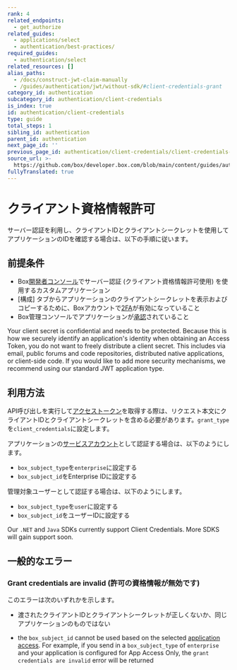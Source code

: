 ```yaml
---
rank: 4
related_endpoints:
  - get_authorize
related_guides:
  - applications/select
  - authentication/best-practices/
required_guides:
  - authentication/select
related_resources: []
alias_paths:
  - /docs/construct-jwt-claim-manually
  - /guides/authentication/jwt/without-sdk/#client-credentials-grant
category_id: authentication
subcategory_id: authentication/client-credentials
is_index: true
id: authentication/client-credentials
type: guide
total_steps: 1
sibling_id: authentication
parent_id: authentication
next_page_id: ''
previous_page_id: authentication/client-credentials/client-credentials-setup
source_url: >-
  https://github.com/box/developer.box.com/blob/main/content/guides/authentication/client-credentials/index.md
fullyTranslated: true
---
```

# クライアント資格情報許可

サーバー認証を利用し、クライアントIDとクライアントシークレットを使用してアプリケーションのIDを確認する場合は、以下の手順に従います。

## 前提条件

* Box[開発者コンソール][devconsole]でサーバー認証 (クライアント資格情報許可使用) を使用するカスタムアプリケーション
* \[構成] タブからアプリケーションのクライアントシークレットを表示およびコピーするために、Boxアカウントで[2FA][2fa]が有効になっていること
* Box管理コンソールでアプリケーションが[承認][auth]されていること

<Message danger>

Your client secret is confidential and needs to be protected. Because this is how we securely identify an application's identity when obtaining an Access Token, you do not want to freely distribute a client secret. This includes via email, public forums and code repositories, distributed native applications, or client-side code. If you would like to add more security mechanisms, we recommend using our standard JWT application type.

</Message>

## 利用方法

API呼び出しを実行して[アクセストークン][accesstoken]を取得する際は、リクエスト本文にクライアントIDとクライアントシークレットを含める必要があります。`grant_type`を`client_credentials`に設定します。

アプリケーションの[サービスアカウント][sa]として認証する場合は、以下のようにします。

* `box_subject_type`を`enterprise`に設定する
* `box_subject_id`をEnterprise IDに設定する

管理対象ユーザーとして認証する場合は、以下のようにします。

* `box_subject_type`を`user`に設定する
* `box_subject_id`をユーザーIDに設定する

<Samples id="x_auth" variant="with_client_credentials">

</Samples>

<Message notice>

Our `.NET` and `Java` SDKs currently support Client Credentials. More SDKS will gain support soon.

</Message>

## 一般的なエラー

### Grant credentials are invalid (許可の資格情報が無効です)

このエラーは次のいずれかを示します。

* 渡されたクライアントIDとクライアントシークレットが正しくないか、同じアプリケーションのものではない

* the `box_subject_id` cannot be used based on the selected [application access][aa]. For example, if you send in a `box_subject_type` of `enterprise` and your application is configured for App Access Only, the `grant credentials are invalid` error will be returned

<!-- i18n-enable localize-links -->

[2fa]: https://support.box.com/hc/ja/articles/360043697154-アカウントの多要素認証の設定

<!-- i18n-disable localize-links -->

[devconsole]: https://app.box.com/developers/console

[accesstoken]: e://post-oauth2-token/

[sa]: g://getting-started/user-types/service-account/

[auth]: g://authorization

[aa]: g://authentication/client-credentials/client-credentials-setup/#application-access
